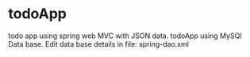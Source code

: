 # todoApp
todo app using spring web MVC with JSON data.
todoApp using MySQl Data base. 
Edit data base details in file: spring-dao.xml
